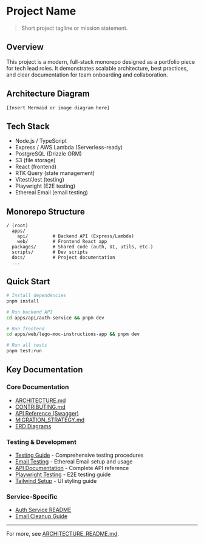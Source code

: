 # Project Name

> Short project tagline or mission statement.

## Overview

This project is a modern, full-stack monorepo designed as a portfolio piece for tech lead roles. It demonstrates scalable architecture, best practices, and clear documentation for team onboarding and collaboration.

## Architecture Diagram

```
[Insert Mermaid or image diagram here]
```

## Tech Stack
- Node.js / TypeScript
- Express / AWS Lambda (Serverless-ready)
- PostgreSQL (Drizzle ORM)
- S3 (file storage)
- React (frontend)
- RTK Query (state management)
- Vitest/Jest (testing)
- Playwright (E2E testing)
- Ethereal Email (email testing)

## Monorepo Structure

```
/ (root)
  apps/
    api/         # Backend API (Express/Lambda)
    web/         # Frontend React app
  packages/      # Shared code (auth, UI, utils, etc.)
  scripts/       # Dev scripts
  docs/          # Project documentation
  ...
```

## Quick Start

```sh
# Install dependencies
pnpm install

# Run backend API
cd apps/api/auth-service && pnpm dev

# Run frontend
cd apps/web/lego-moc-instructions-app && pnpm dev

# Run all tests
pnpm test:run
```

## Key Documentation

### Core Documentation
- [ARCHITECTURE.md](ARCHITECTURE.md)
- [CONTRIBUTING.md](CONTRIBUTING.md)
- [API Reference (Swagger)](apps/api/lego-projects-api/__docs__/swagger.yaml)
- [MIGRATION_STRATEGY.md](apps/api/MIGRATION_STRATEGY.md)
- [ERD Diagrams](apps/api/lego-projects-api/src/db/erds/)

### Testing & Development
- [Testing Guide](docs/TESTING_GUIDE.md) - Comprehensive testing procedures
- [Email Testing](docs/EMAIL_TESTING.md) - Ethereal Email setup and usage
- [API Documentation](docs/API_DOCUMENTATION.md) - Complete API reference
- [Playwright Testing](docs/PLAYWRIGHT_TESTING.md) - E2E testing guide
- [Tailwind Setup](docs/TAILWIND_SETUP.md) - UI styling guide

### Service-Specific
- [Auth Service README](apps/api/auth-service/README.md)
- [Email Cleanup Guide](apps/api/auth-service/EMAIL_CLEANUP_GUIDE.md)

---

For more, see [ARCHITECTURE_README.md](ARCHITECTURE_README.md).
